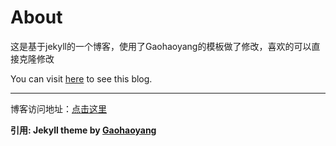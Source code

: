 # About

这是基于jekyll的一个博客，使用了Gaohaoyang的模板做了修改，喜欢的可以直接克隆修改

You can visit [here](http://chenyancy.github.io) to see this blog.

---


博客访问地址：[点击这里](http://chenyancy.github.io)

**引用:  Jekyll theme by [Gaohaoyang](https://github.com/Gaohaoyang/gaohaoyang.github.io)**
